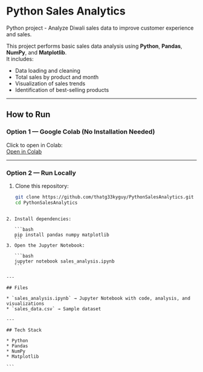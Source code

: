 
# Python Sales Analytics

Python project - Analyze Diwali sales data to improve customer experience and sales.

This project performs basic sales data analysis using **Python**, **Pandas**, **NumPy**, and **Matplotlib**.  
It includes:
- Data loading and cleaning
- Total sales by product and month
- Visualization of sales trends
- Identification of best-selling products

---

## How to Run

### Option 1 — Google Colab (No Installation Needed)
Click to open in Colab:  
[Open in Colab](https://colab.research.google.com/github/thatg33kyguy/PythonSalesAnalytics/main/sales_analysis.ipynb)

---

### Option 2 — Run Locally
1. Clone this repository:
   ```bash
   git clone https://github.com/thatg33kyguy/PythonSalesAnalytics.git
   cd PythonSalesAnalytics
````

2. Install dependencies:

   ```bash
   pip install pandas numpy matplotlib
   ```
3. Open the Jupyter Notebook:

   ```bash
   jupyter notebook sales_analysis.ipynb
   ```

---

## Files

* `sales_analysis.ipynb` → Jupyter Notebook with code, analysis, and visualizations
* `sales_data.csv` → Sample dataset

---

## Tech Stack

* Python
* Pandas
* NumPy
* Matplotlib

```

